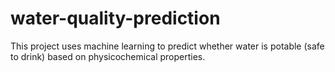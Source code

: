 # water-quality-prediction
This project uses machine learning to predict whether water is potable (safe to drink) based on physicochemical properties.
